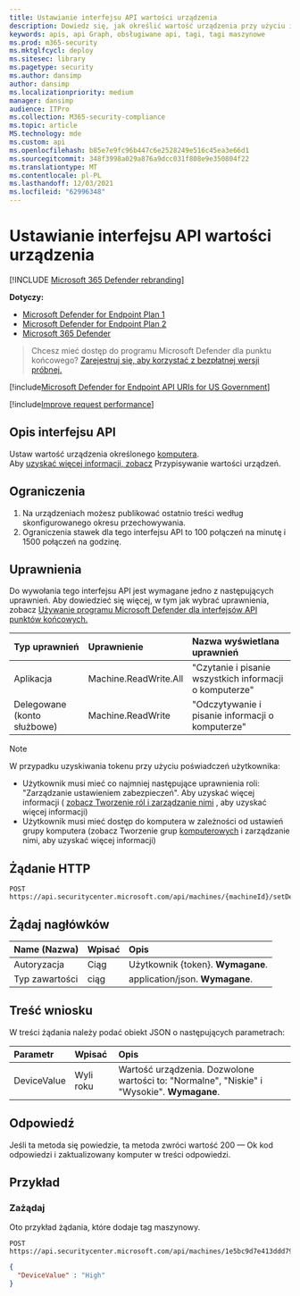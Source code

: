 ```yaml
---
title: Ustawianie interfejsu API wartości urządzenia
description: Dowiedz się, jak określić wartość urządzenia przy użyciu interfejsu API programu Microsoft Defender dla punktu końcowego.
keywords: apis, api Graph, obsługiwane api, tagi, tagi maszynowe
ms.prod: m365-security
ms.mktglfcycl: deploy
ms.sitesec: library
ms.pagetype: security
ms.author: dansimp
author: dansimp
ms.localizationpriority: medium
manager: dansimp
audience: ITPro
ms.collection: M365-security-compliance
ms.topic: article
MS.technology: mde
ms.custom: api
ms.openlocfilehash: b85e7e9fc96b447c6e2528249e516c45ea3e66d1
ms.sourcegitcommit: 348f3998a029a876a9dcc031f808e9e350804f22
ms.translationtype: MT
ms.contentlocale: pl-PL
ms.lasthandoff: 12/03/2021
ms.locfileid: "62996348"
---
```

# <a name="set-device-value-api"></a>Ustawianie interfejsu API wartości urządzenia

[!INCLUDE [Microsoft 365 Defender rebranding](../../includes/microsoft-defender.md)]

**Dotyczy:**
- [Microsoft Defender for Endpoint Plan 1](https://go.microsoft.com/fwlink/?linkid=2154037)
- [Microsoft Defender for Endpoint Plan 2](https://go.microsoft.com/fwlink/?linkid=2154037)
- [Microsoft 365 Defender](https://go.microsoft.com/fwlink/?linkid=2118804)


> Chcesz mieć dostęp do programu Microsoft Defender dla punktu końcowego? [Zarejestruj się, aby korzystać z bezpłatnej wersji próbnej.](https://signup.microsoft.com/create-account/signup?products=7f379fee-c4f9-4278-b0a1-e4c8c2fcdf7e&ru=https://aka.ms/MDEp2OpenTrial?ocid=docs-wdatp-exposedapis-abovefoldlink)

[!include[Microsoft Defender for Endpoint API URIs for US Government](../../includes/microsoft-defender-api-usgov.md)]

[!include[Improve request performance](../../includes/improve-request-performance.md)]

## <a name="api-description"></a>Opis interfejsu API

Ustaw wartość urządzenia określonego [komputera](machine.md).<br>
Aby [uzyskać więcej informacji, zobacz](tvm-assign-device-value.md) Przypisywanie wartości urządzeń.

## <a name="limitations"></a>Ograniczenia

1. Na urządzeniach możesz publikować ostatnio treści według skonfigurowanego okresu przechowywania.
2. Ograniczenia stawek dla tego interfejsu API to 100 połączeń na minutę i 1500 połączeń na godzinę.

## <a name="permissions"></a>Uprawnienia

Do wywołania tego interfejsu API jest wymagane jedno z następujących uprawnień. Aby dowiedzieć się więcej, w tym jak wybrać uprawnienia, zobacz [Używanie programu Microsoft Defender dla interfejsów API punktów końcowych.](apis-intro.md)

Typ uprawnień|Uprawnienie|Nazwa wyświetlana uprawnień
:---|:---|:---
Aplikacja|Machine.ReadWrite.All|"Czytanie i pisanie wszystkich informacji o komputerze"
Delegowane (konto służbowe)|Machine.ReadWrite|"Odczytywanie i pisanie informacji o komputerze"

> [!NOTE]
> W przypadku uzyskiwania tokenu przy użyciu poświadczeń użytkownika:
>
> - Użytkownik musi mieć co najmniej następujące uprawnienia roli: "Zarządzanie ustawieniem zabezpieczeń". Aby uzyskać więcej informacji ( [zobacz Tworzenie ról i zarządzanie nimi](user-roles.md) , aby uzyskać więcej informacji)
> - Użytkownik musi mieć dostęp do komputera w zależności od ustawień grupy komputera (zobacz Tworzenie grup [komputerowych](machine-groups.md) i zarządzanie nimi, aby uzyskać więcej informacji)

## <a name="http-request"></a>Żądanie HTTP

```http
POST https://api.securitycenter.microsoft.com/api/machines/{machineId}/setDeviceValue
```

## <a name="request-headers"></a>Żądaj nagłówków

Name (Nazwa)|Wpisać|Opis
:---|:---|:---
Autoryzacja|Ciąg|Użytkownik {token}. **Wymagane**.
Typ zawartości|ciąg|application/json. **Wymagane**.

## <a name="request-body"></a>Treść wniosku

W treści żądania należy podać obiekt JSON o następujących parametrach:

Parametr|Wpisać|Opis
:---|:---|:---
DeviceValue|Wyli roku|Wartość urządzenia. Dozwolone wartości to: "Normalne", "Niskie" i "Wysokie". **Wymagane**.

## <a name="response"></a>Odpowiedź

Jeśli ta metoda się powiedzie, ta metoda zwróci wartość 200 — Ok kod odpowiedzi i zaktualizowany komputer w treści odpowiedzi.

## <a name="example"></a>Przykład

### <a name="request"></a>Zażądaj

Oto przykład żądania, które dodaje tag maszynowy.

```http
POST https://api.securitycenter.microsoft.com/api/machines/1e5bc9d7e413ddd7902c2932e418702b84d0cc07/setDeviceValue
```

```json
{
  "DeviceValue" : "High"
}
```
